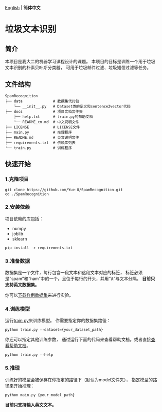[English](../README.md) | __简体中文__

# 垃圾文本识别

## 简介

本项目是我大二的机器学习课程设计的课题。
本项目的目标是训练一个用于垃圾文本识别的朴素贝叶斯分类器，
可用于垃圾邮件过滤、垃圾短信过滤等任务。

## 文件结构

```
SpamRecognition
├── data              # 数据集代码包
    └── __init__.py   # Dataset类的定义和sentence2vector代码
├── docs              # 项目文档文件夹
    ├── help.txt      # train.py的帮助文档
    └── README_cn.md  # 中文说明文件
├── LICENSE           # LICENSE文件
├── main.py           # 推理程序
├── README.md         # 英文说明文件
├── requirements.txt  # 依赖库列表
└── train.py          # 训练程序
```

## 快速开始

### 1.克隆项目

```shell
git clone https://github.com/Yue-0/SpamRecognition.git
cd ./SpamRecognition
```

### 2.安装依赖

项目依赖的库包括：
* numpy
* joblib
* sklearn

```shell
pip install -r requirements.txt
```

### 3.准备数据

[下载样例数据集]: https://archive.ics.uci.edu/ml/machine-learning-databases/00228/smsspamcollection.zip

数据集是一个文件，每行包含一段文本和这段文本对应的标签，
标签必须是“spam”和“ham”中的一个，且位于每行的开头，并用“\t”与文本分隔。
__目前只支持英文数据集。__

你可以[下载样例数据集]来进行实验。

### 4.训练模型

运行[train.py](../train.py)来训练模型。 
你需要指定你的数据集路径：

```shell
python train.py --dataset={your_dataset_path}
```

你还可以指定其他训练参数，
通过运行下面的代码来查看帮助文档，或者直接[查看帮助文档](help.txt)。

```shell
python train.py --help
```

### 5.推理

训练好的模型会被保存在你指定的路径下（默认为model文件夹），
指定模型的路径来开始推理：

```shell
python main.py {your_model_path}
```

__目前只支持输入英文文本。__
